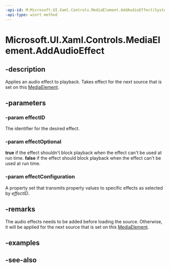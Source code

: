 ```yaml
---
-api-id: M:Microsoft.UI.Xaml.Controls.MediaElement.AddAudioEffect(System.String,System.Boolean,Windows.Foundation.Collections.IPropertySet)
-api-type: winrt method
---
```


<!-- Method syntax
public void AddAudioEffect(System.String effectID, System.Boolean effectOptional, Windows.Foundation.Collections.IPropertySet effectConfiguration)
-->

# Microsoft.UI.Xaml.Controls.MediaElement.AddAudioEffect

## -description
Applies an audio effect to playback. Takes effect for the next source that is set on this [MediaElement](mediaelement.md).

## -parameters
### -param effectID
The identifier for the desired effect.

### -param effectOptional
**true** if the effect shouldn't block playback when the effect can't be used at run time. **false** if the effect should block playback when the effect can't be used at run time.

### -param effectConfiguration
A property set that transmits property values to specific effects as selected by *effectID*.

## -remarks
The audio effects needs to be added before loading the source. Otherwise, it will be applied for the next source that is set on this [MediaElement](mediaelement.md).

## -examples

## -see-also
